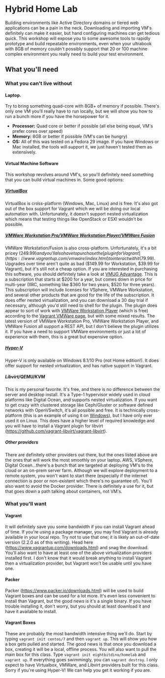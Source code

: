 # Hybrid Home Lab
Building environments like Active Directory domains or tiered web applications can be a pain in the neck.  Downloading and importing VM's definitely can make it easier, but hand configuring machines can get tedious quick.  This workshop will expose you to some awesome tools to rapidly prototype and build repeatable environments, even when your ultrabook with 8GB of memory couldn't possibly support that 20 or 100 machine complex environment you really need to build your test environment.

## What you'll need
### What you can't live without
#### Laptop. 
Try to bring something quad-core with 8GB+ of memory if possible.  There's only one VM you'll really have to run locally, but we will show you how to run a bunch more if you have the horsepower for it.  
  * **Processor:** Quad core or better if possible (all else being equal, VM's prefer cores over speed)  
  * **Memory:** 8GB or better if possible (VM's can be hungry)  
  * **OS:** All of this was tested on a Fedora 29 image.  If you have Windows or Mac installed, the tools will support it, we just haven't tested them as extensively.  

#### Virtual Machine Software
This workshop revolves around VM's, so you'll definitely need something that you can build virtual machines in.  Some good options:
##### [VirtualBox](https://www.virtualbox.org/)
VirtualBox is cross-platform (Windows, Mac, Linux) and is free.  It's also got out of the box support for Vagrant which we will be doing our local automation with.  Unfortunately, it doesn't support nested virtualization which means that testing things like OpenStack or ESXI wouldn't be possible.
##### [VMWare Workstation Pro/VMWare Workstation Player/VMWare Fusion](https://www.vmware.com/products/personal-desktop-virtualization.html)
VMWare Workstation/Fusion is also cross-platform.  Unfortunately, it's a bit pricey ($249.99) and you'll also have to purchase the [plugin for Vagrant](https://www.vagrantup.com/vmware/index.html) to interact with it ($79.99).  Upgrades over time aren't quite as bad ($149.99 for Workstation, $39.99 for Vagrant), but it's still not a cheap option.  If you are interested in purchasing this software, you should definitely take a look at [VMUG Advantage](https://www.vmug.com/Join/VMUG-Advantage-Membership).  This is a subscription that starts at $200 for a year, but comes down in price for multi-year (IIRC, something like $360 for two years, $520 for three years).  This subscription will include licenses for VSphere, VMWare Workstation, and several other products that are good for the life of the subscription.  It does offer nested virtualization, and you can download a 30 day trial if necessary, although you'd still need to shell for the plugin.  The plugin does appear to sort of work with [VMWare Workstation Player](https://www.vmware.com/products/workstation-player/workstation-player-evaluation.html) (which is free) according to the [Vagrant VMWare page](https://www.vagrantup.com/vmware/index.html), but with some mixed results.  The latest version of VMWare Workstation Pro, VMWare Workstation Player, and VMWare Fusion all support a REST API, but I don't believe the plugin utilizes it.  If you have a need to support VMWare environments or just a lot of experience with them, this is a great but expensive option.
##### [Hyper-V](https://docs.microsoft.com/en-us/virtualization/hyper-v-on-windows/about/)
Hyper-V is only available on Windows 8.1/10 Pro (not Home edition!).  It does offer support for nested virtualization, and has native support in Vagrant.  
##### Libvirt/QEMU/KVM
This is my personal favorite.  It's free, and there is no difference between the server and desktop install.  It's a Type-1 hypervisor widely used in cloud platforms like Digital Ocean, and supports nested virtualization.  If you want to get crazy with clustered storage like Ceph/Gluster or software defined networks with OpenVSwitch, it's all possible and free.  It is technically cross-platform (this is an example of using it on [Windows](https://www.qemu.org/2017/11/22/haxm-usage-windows/)), but I have only ever used it on Linux.  This does have a higher level of required knowledge and you will have to install a Vagrant plugin for libvirt (https://github.com/vagrant-libvirt/vagrant-libvirt).  
##### Other providers
There are definitely other providers out there, but the ones listed above are the ones that will work the most smoothly on your laptop.  AWS, VSphere, Digital Ocean...there's a bunch that are targeted at deploying VM's to the cloud or an on-prem server farm.  Although we will explore deployment to a remote system, you won't want to start there (especially if the internet connection is poor or non-existent which there's no guarantee of).  You'll also want to avoid the Docker provider.  There is definitely a use for it, but that goes down a path talking about containers, not VM's.

### What you'll want 
#### Vagrant
It will definitely save you some bandwidth if you can install Vagrant ahead of time.  If you're using a package manager, you may find Vagrant is already available in your local repo.  Try not to use that one; it is likely an out-of-date version (2.2.0 as of this writing).  Head here (https://www.vagrantup.com/downloads.html) and snag the download.  You'll also want to have at least one of the above virtualization providers installed first.  I don't know that it would break anything to install Vagrant then a virtualization provider, but Vagrant won't be usable until you have one.
#### Packer
Packer (https://www.packer.io/downloads.html) will be used to build Vagrant boxes and can be used for a lot more.  It's even less convenient to install than Vagrant, but the good news is it's a single binary.  If you have trouble installing it, don't worry, but you should at least download it and have it available to install.
#### Vagrant Boxes
These are probably the most bandwidth intensive thing we'll do.  Start by typing `vagrant init centos/7` and then `vagrant up`.  This will show you how a box gets pulled and started.  The good news is that once you download a box, creating it will be a local, offline process.  You will also want to pull the main box for this class.  Type `vagrant init eightbitdino/homelab` and `vagrant up`.  If everything goes swimmingly, you can `vagrant destroy`.  I only expect to have Virtualbox, VMWare, and Libvirt providers built for this class.  Sorry if you're using Hyper-V! We can help you get it working if you are.